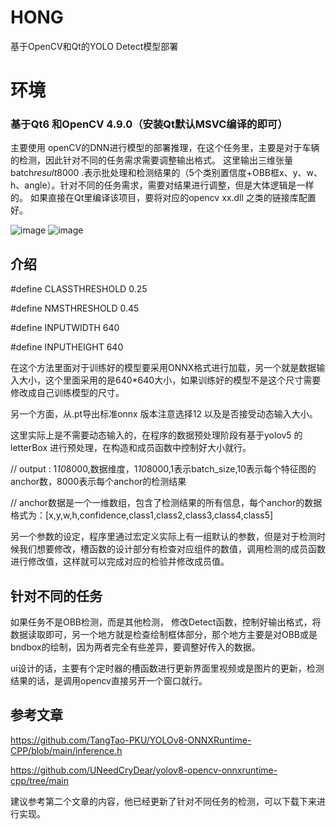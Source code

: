 # HONG
基于OpenCV和Qt的YOLO Detect模型部署

# 环境
### 基于Qt6 和OpenCV 4.9.0（安装Qt默认MSVC编译的即可） 
主要使用 openCV的DNN进行模型的部署推理，在这个任务里，主要是对于车辆的检测，因此针对不同的任务需求需要调整输出格式。
这里输出三维张量 batch*result*8000 .表示批处理和检测结果的（5个类别置信度+OBB框x、y、w、h、angle）。针对不同的任务需求，需要对结果进行调整，但是大体逻辑是一样的。
如果直接在Qt里编译该项目，要将对应的opencv xx.dll 之类的链接库配置好。

![image](https://github.com/user-attachments/assets/208d757b-727f-4f61-a307-90dc82ad0c6f)
![image](https://github.com/user-attachments/assets/0f7c071f-93c5-490e-ae16-febcb9c46464)

## 介绍

#define CLASSTHRESHOLD  0.25  


#define NMSTHRESHOLD  0.45  


#define INPUTWIDTH 640  


#define INPUTHEIGHT 640  


 在这个方法里面对于训练好的模型要采用ONNX格式进行加载，另一个就是数据输入大小，这个里面采用的是640*640大小，如果训练好的模型不是这个尺寸需要修改成自己训练模型的尺寸。 

 
 另一个方面，从.pt导出标准onnx 版本注意选择12 以及是否接受动态输入大小。  

 
 这里实际上是不需要动态输入的，在程序的数据预处理阶段有基于yolov5 的letterBox 进行预处理，在构造和成员函数中控制好大小就行。  


// output : 1*10*8000,数据维度，1*10*8000,1表示batch_size,10表示每个特征图的anchor数，8000表示每个anchor的检测结果


// anchor数据是一个一维数组，包含了检测结果的所有信息，每个anchor的数据格式为：[x,y,w,h,confidence,class1,class2,class3,class4,class5]

       
另一个参数的设定，程序里通过宏定义实际上有一组默认的参数，但是对于检测时候我们想要修改，槽函数的设计部分有检查对应组件的数值，调用检测的成员函数进行修改值，这样就可以完成对应的检验并修改成员值。


## 针对不同的任务
如果任务不是OBB检测，而是其他检测， 修改Detect函数，控制好输出格式，将数据读取即可，另一个地方就是检查绘制框体部分，那个地方主要是对OBB或是bndbox的绘制，因为两者完全有些差异，要调整好传入的数据。


ui设计的话，主要有个定时器的槽函数进行更新界面里视频或是图片的更新，检测结果的话，是调用opencv直接另开一个窗口就行。



## 参考文章
https://github.com/TangTao-PKU/YOLOv8-ONNXRuntime-CPP/blob/main/inference.h


https://github.com/UNeedCryDear/yolov8-opencv-onnxruntime-cpp/tree/main

建议参考第二个文章的内容，他已经更新了针对不同任务的检测，可以下载下来进行实现。
